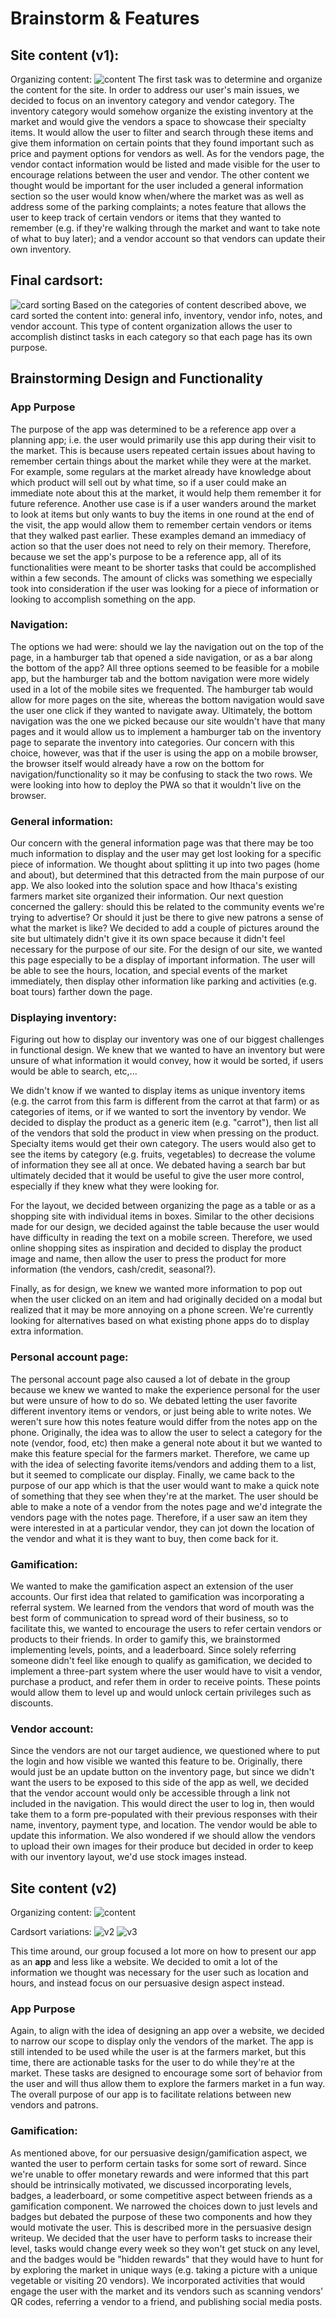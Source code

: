 # Brainstorm & Features

## Site content (v1):

Organizing content:
![content](brainstorm/content.jpg)
The first task was to determine and organize the content for the site. In order to address our user's main issues, we decided to focus on an inventory category and vendor category. The inventory category would somehow organize the existing inventory at the market and would give the vendors a space to showcase their specialty items. It would allow the user to filter and search through these items and give them information on certain points that they found important such as price and payment options for vendors as well. As for the vendors page, the vendor contact information would be listed and made visible for the user to encourage relations between the user and vendor. The other content we thought would be important for the user included a general information section so the user would know when/where the market was as well as address some of the parking complaints; a notes feature that allows the user to keep track of certain vendors or items that they wanted to remember (e.g. if they're walking through the market and want to take note of what to buy later); and a vendor account so that vendors can update their own inventory.

## Final cardsort: 
![card sorting](brainstorm/cardsort.jpg)
Based on the categories of content described above, we card sorted the content into: general info, inventory, vendor info, notes, and vendor account. This type of content organization allows the user to accomplish distinct tasks in each category so that each page has its own purpose.

## Brainstorming Design and Functionality

### App Purpose
The purpose of the app was determined to be a reference app over a planning app; i.e. the user would primarily use this app during their visit to the market. This is because users repeated certain issues about having to remember certain things about the market while they were at the market. For example, some regulars at the market already have knowledge about which product will sell out by what time, so if a user could make an immediate note about this at the market, it would help them remember it for future reference. Another use case is if a user wanders around the market to look at items but only wants to buy the items in one round at the end of the visit, the app would allow them to remember certain vendors or items that they walked past earlier. These examples demand an immediacy of action so that the user does not need to rely on their memory. Therefore, because we set the app's purpose to be a reference app, all of its functionalities were meant to be shorter tasks that could be accomplished within a few seconds. The amount of clicks was something we especially took into consideration if the user was looking for a piece of information or looking to accomplish something on the app.

### Navigation:
The options we had were: should we lay the navigation out on the top of the page, in a hamburger tab that opened a side navigation, or as a bar along the bottom of the app? All three options seemed to be feasible for a mobile app, but the hamburger tab and the bottom navigation were more widely used in a lot of the mobile sites we frequented. The hamburger tab would allow for more pages on the site, whereas the bottom navigation would save the user one click if they wanted to navigate away. Ultimately, the bottom navigation was the one we picked because our site wouldn't have that many pages and it would allow us to implement a hamburger tab on the inventory page to separate the inventory into categories. Our concern with this choice, however, was that if the user is using the app on a mobile browser, the browser itself would already have a row on the bottom for navigation/functionality so it may be confusing to stack the two rows. We were looking into how to deploy the PWA so that it wouldn't live on the browser. 

### General information:
Our concern with the general information page was that there may be too much information to display and the user may get lost looking for a specific piece of information. We thought about splitting it up into two pages (home and about), but determined that this detracted from the main purpose of our app. We also looked into the solution space and how Ithaca's existing farmers market site organized their information. Our next question concerned the gallery: should this be related to the community events we're trying to advertise? Or should it just be there to give new patrons a sense of what the market is like? We decided to add a couple of pictures around the site but ultimately didn't give it its own space because it didn't feel necessary for the purpose of our site. For the design of our site, we wanted this page especially to be a display of important information. The user will be able to see the hours, location, and special events of the market immediately, then display other information like parking and activities (e.g. boat tours) farther down the page.

### Displaying inventory:
Figuring out how to display our inventory was one of our biggest challenges in functional design. We knew that we wanted to have an inventory but were unsure of what information it would convey, how it would be sorted, if users would be able to search, etc,... 

We didn't know if we wanted to display items as unique inventory items (e.g. the carrot from this farm is different from the carrot at that farm) or as categories of items, or if we wanted to sort the inventory by vendor. We decided to display the product as a generic item (e.g. "carrot"), then list all of the vendors that sold the product in view when pressing on the product. Specialty items would get their own category. The users would also get to see the items by category (e.g. fruits, vegetables) to decrease the volume of information they see all at once. We debated having a search bar but ultimately decided that it would be useful to give the user more control, especially if they knew what they were looking for.

For the layout, we decided between organizing the page as a table or as a shopping site with individual items in boxes. Similar to the other decisions made for our design, we decided against the table because the user would have difficulty in reading the text on a mobile screen. Therefore, we used online shopping sites as inspiration and decided to display the product image and name, then allow the user to press the product for more information (the vendors, cash/credit, seasonal?).

Finally, as for design, we knew we wanted more information to pop out when the user clicked on an item and had originally decided on a modal but realized that it may be more annoying on a phone screen. We're currently looking for alternatives based on what existing phone apps do to display extra information.

### Personal account page:
The personal account page also caused a lot of debate in the group because we knew we wanted to make the experience personal for the user but were unsure of how to do so. We debated letting the user favorite different inventory items or vendors, or just being able to write notes. We weren't sure how this notes feature would differ from the notes app on the phone. Originally, the idea was to allow the user to select a category for the note (vendor, food, etc) then make a general note about it but we wanted to make this feature special for the farmers market. Therefore, we came up with the idea of selecting favorite items/vendors and adding them to a list, but it seemed to complicate our display. Finally, we came back to the purpose of our app which is that the user would want to make a quick note of something that they see when they're at the market. The user should be able to make a note of a vendor from the notes page and we'd integrate the vendors page with the notes page. Therefore, if a user saw an item they were interested in at a particular vendor, they can jot down the location of the vendor and what it is they want to buy, then come back for it. 

### Gamification:
We wanted to make the gamification aspect an extension of the user accounts. Our first idea that related to gamification was incorporating a referral system. We learned from the vendors that word of mouth was the best form of communication to spread word of their business, so to facilitate this, we wanted to encourage the users to refer certain vendors or products to their friends. In order to gamify this, we brainstormed implementing levels, points, and a leaderboard. Since solely referring someone didn't feel like enough to qualify as gamification, we decided to implement a three-part system where the user would have to visit a vendor, purchase a product, and refer them in order to receive points. These points would allow them to level up and would unlock certain privileges such as discounts.

### Vendor account:
Since the vendors are not our target audience, we questioned where to put the login and how visible we wanted this feature to be. Originally, there would just be an update button on the inventory page, but since we didn't want the users to be exposed to this side of the app as well, we decided that the vendor account would only be accessible through a link not included in the navigation. This would direct the user to log in, then would take them to a form pre-populated with their previous responses with their name, inventory, payment type, and location. The vendor would be able to update this information. We also wondered if we should allow the vendors to upload their own images for their produce but decided in order to keep with our inventory layout, we'd use stock images instead. 

## Site content (v2)

Organizing content: 
![content](brainstorm/content2.jpg)

Cardsort variations:
![v2](brainstorm/cardsortv2.jpg)
![v3](brainstorm/cardsortv3.jpg)

This time around, our group focused a lot more on how to present our app as an **app** and less like a website. We decided to omit a lot of the information we thought was necessary for the user such as location and hours, and instead focus on our persuasive design aspect instead.

### App Purpose
Again, to align with the idea of designing an app over a website, we decided to narrow our scope to display only the vendors of the market. The app is still intended to be used while the user is at the farmers market, but this time, there are actionable tasks for the user to do while they're at the market. These tasks are designed to encourage some sort of behavior from the user and will thus allow them to explore the farmers market in a fun way. The overall purpose of our app is to facilitate relations between new vendors and patrons.

### Gamification: 
As mentioned above, for our persuasive design/gamification aspect, we wanted the user to perform certain tasks for some sort of reward. Since we're unable to offer monetary rewards and were informed that this part should be intrinsically motivated, we discussed incorporating levels, badges, a leaderboard, or some competitive aspect between friends as a gamification component. We narrowed the choices down to just levels and badges but debated the purpose of these two components and how they would motivate the user. This is described more in the persuasive design writeup. We decided that the user have to perform tasks to increase their level, tasks would change every week so they won't get stuck on any level, and the badges would be "hidden rewards" that they would have to hunt for by exploring the market in unique ways (e.g. taking a picture with a unique vegetable or visiting 20 vendors). We incorporated activities that would engage the user with the market and its vendors such as scanning vendors' QR codes, referring a vendor to a friend, and publishing social media posts. 